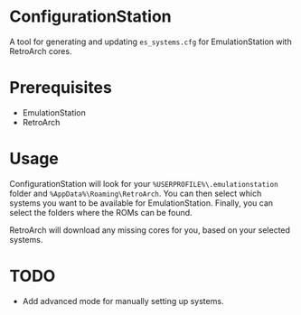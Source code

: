 # ConfigurationStation

A tool for generating and updating `es_systems.cfg` for EmulationStation with RetroArch cores.

# Prerequisites

* EmulationStation
* RetroArch

# Usage

ConfigurationStation will look for your `%USERPROFILE%\.emulationstation` folder and `%AppData%\Roaming\RetroArch`. You can then select 
which systems you want to be available for EmulationStation. Finally, you can select the folders where the ROMs can be found.

RetroArch will download any missing cores for you, based on your selected systems.

# TODO

* Add advanced mode for manually setting up systems.


